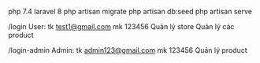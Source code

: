 php 7.4
laravel 8
php artisan migrate
php artisan db:seed
php artisan serve

/login
User: tk test1@gmail.com mk 123456
Quản lý store
Quản lý các product

/login-admin
Admin: tk admin123@gmail.com mk 123456
Quản lý product
